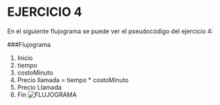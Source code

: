 # EJERCICIO 4
En el siguiente flujograma se puede ver el pseudocódigo  del ejercicio 4:
  
###Flujograma
1. Inicio
2. tiempo
3. costoMinuto
4. Precio llamada = tiempo * costoMinuto
5. Precio Llamada
6. Fin
![FLUJOGRAMA](http://3.1m.yt/ci4UgL.jpg "Flujograma")